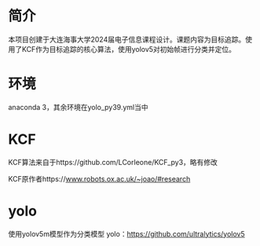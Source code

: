 # 简介
本项目创建于大连海事大学2024届电子信息课程设计。课题内容为目标追踪。使用了KCF作为目标追踪的核心算法，使用yolov5对初始帧进行分类并定位。
# 环境
anaconda 3，其余环境在yolo_py39.yml当中
# KCF
KCF算法来自于https://github.com/LCorleone/KCF_py3，略有修改

KCF原作者https://www.robots.ox.ac.uk/~joao/#research

# yolo
使用yolov5m模型作为分类模型
yolo：https://github.com/ultralytics/yolov5
